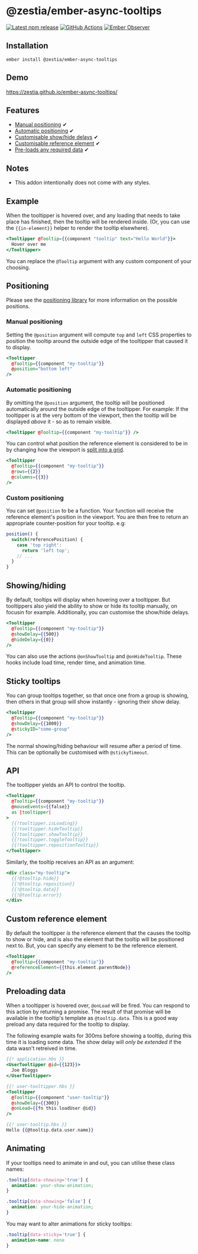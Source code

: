 # @zestia/ember-async-tooltips

[![Latest npm release][npm-badge]][npm-badge-url]
[![GitHub Actions][github-actions-badge]][github-actions-url]
[![Ember Observer][ember-observer-badge]][ember-observer-url]

[npm-badge]: https://img.shields.io/npm/v/@zestia/ember-async-tooltips.svg
[npm-badge-url]: https://www.npmjs.com/package/@zestia/ember-async-tooltips
[github-actions-badge]: https://github.com/zestia/ember-async-tooltips/workflows/CI/badge.svg
[github-actions-url]: https://github.com/zestia/ember-async-tooltips/actions
[ember-observer-badge]: https://emberobserver.com/badges/-zestia-ember-async-tooltips.svg
[ember-observer-url]: https://emberobserver.com/addons/@zestia/ember-async-tooltips

## Installation

```
ember install @zestia/ember-async-tooltips
```

## Demo

https://zestia.github.io/ember-async-tooltips/

## Features

- [Manual positioning](#manual-positioning) ✔︎
- [Automatic positioning](#automatic-positioning) ✔︎
- [Customisable show/hide delays](#showinghiding) ✔︎
- [Customisable reference element](#custom-reference-element) ✔︎
- [Pre-loads any required data](#preloading-data) ✔︎

## Notes

- This addon intentionally does not come with any styles.

## Example

When the tooltipper is hovered over, and any loading that needs to take place has finished, then the tooltip will be rendered inside. (Or, you can use the `{{in-element}}` helper to render the tooltip elsewhere).

```handlebars
<Tooltipper @Tooltip={{component "tooltip" text="Hello World"}}>
  Hover over me
</Tooltipper>
```

You can replace the `@Tooltip` argument with any custom component of your choosing.

## Positioning

Please see the [positioning library](https://github.com/zestia/position-utils#zestiaposition-utils) for more information on the possible positions.

### Manual positioning

Setting the `@position` argument will compute `top` and `left` CSS properties to position the tooltip around the outside edge of the tooltipper that caused it to display.

```handlebars
<Tooltipper
  @Tooltip={{component "my-tooltip"}}
  @position="bottom left"
/>
```

### Automatic positioning

By omitting the `@position` argument, the tooltip will be positioned automatically around the outside edge of the tooltipper. For example: If the tooltipper is at the very bottom of the viewport, then the tooltip will be displayed _above_ it - so as to remain visible.

```handlebars
<Tooltipper @Tooltip={{component "my-tooltip"}} />
```

You can control what position the reference element is considered to be in by changing how the viewport is [split into a grid](https://github.com/zestia/position-utils#zestiaposition-utils).

```handlebars
<Tooltipper
  @Tooltip={{component "my-tooltip"}}
  @rows={{2}}
  @columns={{3}}
/>
```

### Custom positioning

You can set `@position` to be a function. Your function will receive the reference element's position in the viewport. You are then free to return an appropriate counter-position for your tooltip. e.g:

```javascript
position() {
  switch(referencePosition) {
    case 'top right':
      return 'left top';
    // ...
  }
}
```

## Showing/hiding

By default, tooltips will display when hovering over a tooltipper. But tooltippers also yield the ability to show or hide its tooltip manually, on focusin for example. Additionally, you can customise the show/hide delays.

```handlebars
<Tooltipper
  @Tooltip={{component "my-tooltip"}}
  @showDelay={{500}}
  @hideDelay={{0}}
/>
```

You can also use the actions `@onShowTooltip` and `@onHideTooltip`. These hooks include load time, render time, and animation time.


## Sticky tooltips

You can group tooltips together, so that once one from a group is showing, then others in that group will show instantly - ignoring their show delay.

```handlebars
<Tooltipper
  @Tooltip={{component "my-tooltip"}}
  @showDelay={{1000}}
  @stickyID="some-group"
/>
```

The normal showing/hiding behaviour will resume after a period of time. This can be optionally be customised with `@stickyTimeout`.

## API

The tooltipper yields an API to control the tooltip.

```handlebars
<Tooltipper
  @Tooltip={{component "my-tooltip"}}
  @mouseEvents={{false}}
  as |tooltipper|
>
  {{!tooltipper.isLoading}}
  {{!tooltipper.hideTooltip}}
  {{!tooltipper.showTooltip}}
  {{!tooltipper.toggleTooltip}}
  {{!tooltipper.repositionTooltip}}
</Tooltipper>
```

Similarly, the tooltip receives an API as an argument:

```handlebars
<div class="my-tooltip">
  {{!@tooltip.hide}}
  {{!@tooltip.reposition}}
  {{!@tooltip.data}}
  {{!@tooltip.error}}
</div>
```

## Custom reference element

By default the tooltipper _is_ the reference element that the causes the tooltip to show or hide, and is also the element that the tooltip will be positioned next to. But, you can specify any element to be the reference element.

```handlebars
<Tooltipper
  @Tooltip={{component "my-tooltip"}}
  @referenceElement={{this.element.parentNode}}
/>
```

## Preloading data

When a tooltipper is hovered over, `@onLoad` will be fired. You can respond to this action by returning a promise. The result of that promise will be available in the tooltip's template as `@tooltip.data`. This is a good way preload any data required for the tooltip to display.

The following example waits for 300ms before showing a tooltip, during this time it is loading some data. The show delay will _only be extended_ if the data wasn't retreived in time.

```handlebars
{{! application.hbs }}
<UserTooltipper @id={{123}}>
  Joe Bloggs
</UserTooltipper>
```

```handlebars
{{! user-tooltipper.hbs }}
<Tooltipper
  @Tooltip={{component "user-tooltip"}}
  @showDelay={{300}}
  @onLoad={{fn this.loadUser @id}}
/>
```

```handlebars
{{! user-tooltip.hbs }}
Hello {{@tooltip.data.user.name}}
```

## Animating

If your tooltips need to animate in and out, you can utilise these class names:

```css
.tooltip[data-showing='true'] {
  animation: your-show-animation;
}

.tooltip[data-showing='false'] {
  animation: your-hide-animation;
}
```

You may want to alter animations for sticky tooltips:

```css
.tooltip[data-sticky='true'] {
  animation-name: none
}
